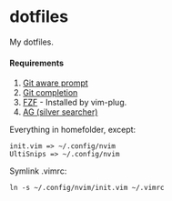 # dotfiles

My dotfiles. 

#### Requirements

1. [Git aware prompt](https://github.com/jimeh/git-aware-prompt)
2. [Git completion](https://github.com/git/git/blob/master/contrib/completion/git-completion.bash)
3. [FZF](https://github.com/junegunn/fz://github.com/junegunn/fzf) - Installed by vim-plug.
4. [AG (silver searcher)](https://github.com/ggreer/the_silver_searcher)

Everything in homefolder, except:
```
init.vim => ~/.config/nvim
UltiSnips => ~/.config/nvim
```

Symlink .vimrc:
```
ln -s ~/.config/nvim/init.vim ~/.vimrc
```
